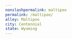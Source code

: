 ```yaml
---
﻿nonslashpermalink: maltipoo
permalink: /maltipoo/
alley: Maltipoo
city: Centennial
state: Wyoming
---
```

